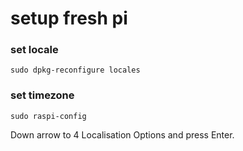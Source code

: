 # setup fresh pi

### set locale
```shell
sudo dpkg-reconfigure locales
```
### set timezone
```shell
sudo raspi-config
```
Down arrow to 4 Localisation Options and press Enter.
